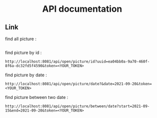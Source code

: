 <h1 align="center">
    API documentation
</h1>

## Link

find all picture :

```shell

```

find picture by id :

```shell
http://localhost:8081/api/open/picture/id?uuid=ea04bb0a-9a70-460f-8f6a-dc32fd5f4590&token=<YOUR_TOKEN>
```

find picture by date :

```shell
http://localhost:8081/api/open/picture/date?&date=2021-09-20&token=<YOUR_TOKEN>
```

find picture between two date :

```shell
http://localhost:8081/api/open/picture/between/date?start=2021-09-15&end=2021-09-20&token=<YOUR_TOKEN>
```
